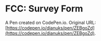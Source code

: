 # FCC: Survey Form

A Pen created on CodePen.io. Original URL: [https://codepen.io/dianuks/pen/ZEBgoZd](https://codepen.io/dianuks/pen/ZEBgoZd).


